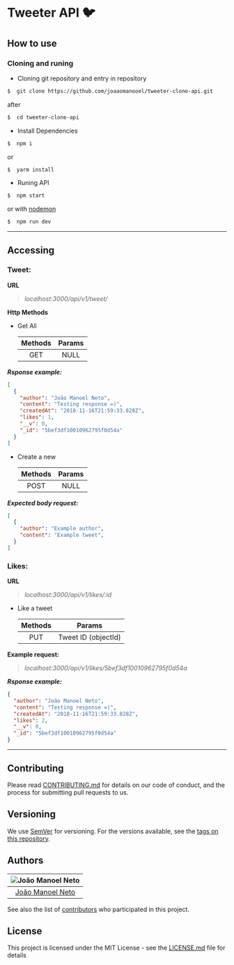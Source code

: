 # Tweeter API :bird:

## **How to use**
### Cloning and runing

* Cloning git repository and entry in repository

```sh
$  git clone https://github.com/joaaomanooel/tweeter-clone-api.git
```
after

```sh
$  cd tweeter-clone-api
```

* Install Dependencies

```sh
$  npm i
```
or

```sh
$  yarm install
```

* Runing API
```sh
$  npm start
```
or with [nodemon]('https://nodemon.io/')
```sh
$  npm run dev
```

***
## Accessing
 ### **Tweet:**

**URL**
> *localhost:3000/api/v1/tweet/*

**Http Methods**
* Get All

    |  Methods  |  Params  |
    |:---------:|:--------:|
    |    GET    |    NULL  |

***Rsponse example:***

```json
[
  {
    "author": "João Manoel Neto",
    "content": "Testing response =)",
    "createdAt": "2018-11-16T21:59:33.828Z",
    "likes": 1,
    "__v": 0,
    "_id": "5bef3df10010962795f0d54a"
  }
]
```

* Create a new

    |  Methods  |  Params  |
    |:---------:|:--------:|
    |   POST    |    NULL  |


***Expected body request:***
```json
[
  {
    "author": "Example author",
    "content": "Example tweet",
  }
]
```

### **Likes:**

**URL**
> *localhost:3000/api/v1/likes/:id*

* Like a tweet

    |  Methods  |       Params        |
    |:---------:|:-------------------:|
    |  PUT      | Tweet ID (objectId) |

**Example request:**
> *localhost:3000/api/v1/likes/5bef3df10010962795f0d54a*

***Rsponse example:***
```json
{
  "author": "João Manoel Neto",
  "content": "Testing response =)",
  "createdAt": "2018-11-16T21:59:33.828Z",
  "likes": 2,
  "__v": 0,
  "_id": "5bef3df10010962795f0d54a"
}
```
***
## Contributing

Please read [CONTRIBUTING.md](https://gist.github.com/PurpleBooth/b24679402957c63ec426) for details on our code of conduct, and the process for submitting pull requests to us.

## Versioning

We use [SemVer](http://semver.org/) for versioning. For the versions available, see the [tags on this repository](https://github.com/joaaomanooel/tweeter-clone-api/tags).

## Authors

| ![João Manoel Neto](https://avatars2.githubusercontent.com/u/17843076?v=3&s=150)|
|:---------------------:|
|  [João Manoel Neto](https://github.com/joaaomanooel/)   |

See also the list of [contributors](https://github.com/joaaomanooel/tweeter-clone-api/contributors) who participated in this project.

## License

This project is licensed under the MIT License - see the [LICENSE.md](LICENSE.md) file for details
